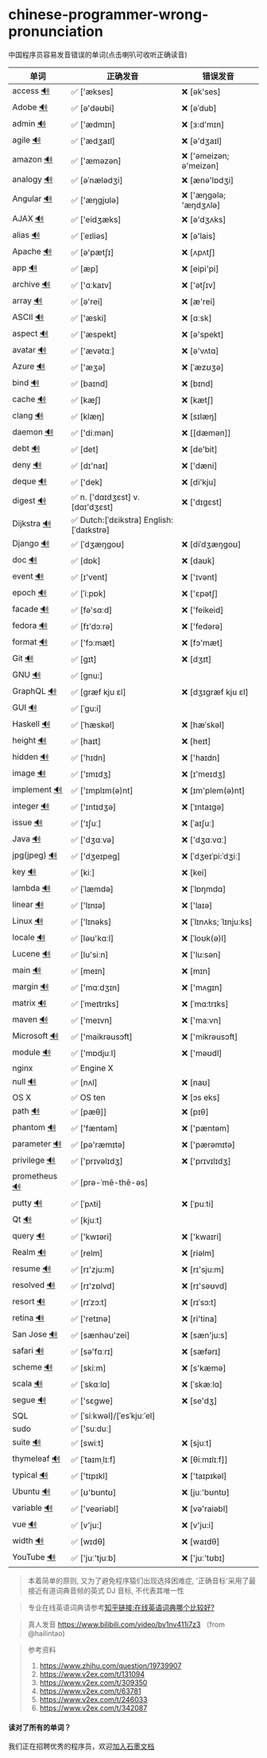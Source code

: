 # chinese-programmer-wrong-pronunciation
中国程序员容易发音错误的单词(点击喇叭可收听正确读音)

| 单词  | 正确发音 | 错误发音 |
| ---- | ------- | ------- |
| access [🔊](http://dict.youdao.com/dictvoice?audio=access&type=1) | ✅ ['ækses] | ❌ [ək'ses] |
| Adobe [🔊](http://dict.youdao.com/dictvoice?audio=Adobe&type=1) | ✅ [ə'dəʊbi]| ❌ [əˈdub] |
| admin [🔊](http://dict.youdao.com/dictvoice?audio=admin&type=1) | ✅ ['ædmɪn] | ❌ [ɜ:d'mɪn] |
| agile [🔊](http://dict.youdao.com/dictvoice?audio=agile&type=1) | ✅ ['ædʒaɪl] | ❌ [ə'dʒaɪl] |
| amazon [🔊](http://dict.youdao.com/dictvoice?audio=amazon&type=1) | ✅ ['æməzən] | ❌ ['əmeizən; ə'meizən] |
| analogy [🔊](http://dict.youdao.com/dictvoice?audio=analogy&type=1) | ✅ [əˈnælədʒi] | ❌ [ænə'lɒdʒi] |
| Angular [🔊](http://dict.youdao.com/dictvoice?audio=Angular&type=1) | ✅ ['æŋgjʊlə] | ❌ ['æŋɡələ; 'æŋdʒʌlə] |
| AJAX [🔊](http://dict.youdao.com/dictvoice?audio=AJAX&type=1) | ✅ ['eidʒæks] | ❌ [ə'dʒʌks] |
| alias [🔊](http://dict.youdao.com/dictvoice?audio=alias&type=1) | ✅ [ˈeɪliəs]| ❌ [ə'lais] |
| Apache [🔊](http://dict.youdao.com/dictvoice?audio=Apache&type=1) | ✅ [ə'pætʃɪ] | ❌ [ʌpʌtʃ] |
| app [🔊](http://dict.youdao.com/dictvoice?audio=app&type=1) | ✅ [æp] | ❌ [eipi'pi]|
| archive [🔊](http://dict.youdao.com/dictvoice?audio=archive&type=1) | ✅ ['ɑːkaɪv] | ❌ ['ətʃɪv] |
| array [🔊](http://dict.youdao.com/dictvoice?audio=array&type=1) | ✅ [ə'rei] | ❌ [æ'rei] |
| ASCII [🔊](http://dict.youdao.com/dictvoice?audio=ascii&type=1) | ✅ ['æski] | ❌ [ɑːsk] |
| aspect [🔊](http://dict.youdao.com/dictvoice?audio=aspect&type=1) | ✅ ['æspekt] | ❌ [ə'spekt] |
| avatar [🔊](http://dict.youdao.com/dictvoice?audio=avatar&type=1) | ✅ ['ævətɑː] | ❌ [ə'vʌtɑ] |
| Azure [🔊](http://dict.youdao.com/dictvoice?audio=azure&type=1)| ✅ ['æʒə] | ❌ [ˈæzʊʒə] |
| bind [🔊](http://dict.youdao.com/dictvoice?audio=bind&type=1) | ✅ [baɪnd] | ❌ [bɪnd] |
| cache [🔊](http://dict.youdao.com/dictvoice?audio=cache&type=1) | ✅ [kæʃ] | ❌ [kætʃ] |
| clang [🔊](http://dict.youdao.com/dictvoice?audio=clang&type=1) | ✅ [klæŋ] | ❌ [sɪlæŋ] |
| daemon [🔊](http://dict.youdao.com/dictvoice?audio=Daemon&type=1) | ✅ ['diːmən] | ❌ [[dæmən]] |
| debt [🔊](http://dict.youdao.com/dictvoice?audio=debt&type=1) | ✅ [det] | ❌ [de'bit] |
| deny [🔊](http://dict.youdao.com/dictvoice?audio=deny&type=1) | ✅ [dɪ'naɪ] | ❌ ['dæni] |
| deque [🔊](http://dict.youdao.com/dictvoice?audio=deque&type=1) | ✅ ['dek] | ❌ [di'kju] |
| digest [🔊](http://dict.youdao.com/dictvoice?audio=digest&type=1) | ✅ n. ['dɑɪdʒɛst] v. [dɑɪ'dʒɛst] | ❌ ['dɪgɛst] |
| Dijkstra [🔊](https://upload.wikimedia.org/wikipedia/commons/8/85/Dijkstra.ogg) | ✅ Dutch:[ˈdɛikstra] English:[ˈdaɪkstrə] |  |
| Django [🔊](http://dict.youdao.com/dictvoice?audio=Django&type=1) | ✅ [ˈdʒæŋɡoʊ] | ❌ [diˈdʒæŋɡoʊ] |
| doc [🔊](http://dict.youdao.com/dictvoice?audio=doc&type=1) | ✅ [dɒk]| ❌ [daʊk] |
| event [🔊](http://dict.youdao.com/dictvoice?audio=event&type=1) | ✅ [ɪ'vent]| ❌ ['ɪvənt] |
| epoch  [🔊](http://dict.youdao.com/dictvoice?audio=epoch&type=1) | ✅ [ˈiːpɒk]| ❌ ['ɛpətʃ] | 
| facade [🔊](http://dict.youdao.com/dictvoice?audio=facade&type=1) | ✅ [fə'sɑːd]| ❌ ['feikeid] |
| fedora [🔊](http://dict.youdao.com/dictvoice?audio=fedora&type=1) | ✅ [fɪ'dɔːrə]| ❌ ['fedərə] |
| format [🔊](http://dict.youdao.com/dictvoice?audio=format&type=1) | ✅ ['fɔːmæt]| ❌ [fɔ'mæt] |
| Git [🔊](http://dict.youdao.com/dictvoice?audio=git&type=1) | ✅ [ɡɪt] | ❌ [dʒɪt] |
| GNU [🔊](https://upload.wikimedia.org/wikipedia/commons/2/24/En-gnu.ogg) | ✅ [gnu:] | |
| GraphQL [🔊](http://dict.youdao.com/dictvoice?audio=GraphQL&type=1) | ✅ [græf kju ɛl] | ❌ [dʒɪgræf kju ɛl] |
| GUI [🔊](http://dict.youdao.com/dictvoice?audio={GUI}&type=1) | ✅ [ˈɡu:i] | |
| Haskell [🔊](http://dict.youdao.com/dictvoice?audio=haskell&type=1) | ✅ [ˈhæskəl] | ❌ [hæˈskəl] |
| height [🔊](http://dict.youdao.com/dictvoice?audio=height&type=1) | ✅ [haɪt] | ❌ [heɪt] |
| hidden [🔊](http://dict.youdao.com/dictvoice?audio=hidden&type=1) | ✅ ['hɪdn] | ❌ ['haɪdn] |
| image [🔊](http://dict.youdao.com/dictvoice?audio=image&type=1) | ✅ ['ɪmɪdʒ] | ❌ [ɪ'meɪdʒ] |
| implement [🔊](http://dict.youdao.com/dictvoice?audio=implement&type=1) | ✅ ['ɪmplɪm(ə)nt] | ❌ [ɪm'plem(ə)nt] |
| integer [🔊](http://dict.youdao.com/dictvoice?audio=integer&type=1) | ✅ ['ɪntɪdʒə] | ❌ [ˈɪntaɪgə] |
| issue [🔊](http://dict.youdao.com/dictvoice?audio=issue&type=1) | ✅ ['ɪʃuː] | ❌ [ˈaɪʃuː] |
| Java [🔊](http://dict.youdao.com/dictvoice?audio=java&type=1) | ✅ ['dʒɑːvə] | ❌ ['dʒɑːvɑː] |
| jpg(jpeg) [🔊](http://dict.youdao.com/dictvoice?audio=JPEG&type=1) | ✅ ['dʒeɪpeɡ] | ❌ [ˈdʒeɪˈpi:ˈdʒiː] |
| key [🔊](http://dict.youdao.com/dictvoice?audio=key&type=1) | ✅  [kiː] | ❌ [kei] |
| lambda [🔊](http://dict.youdao.com/dictvoice?audio=lambda&type=1) | ✅ [ˈlæmdə] | ❌ [ˈlɒŋmdɑ] |
| linear [🔊](http://dict.youdao.com/dictvoice?audio=linear&type=1) | ✅ ['lɪnɪə] | ❌ ['laɪə] |
| Linux [🔊](http://dict.youdao.com/dictvoice?audio=linux&type=1) | ✅ ['lɪnəks] | ❌ [ˈlɪnʌks; ˈlɪnjuːks] |
| locale [🔊](http://dict.youdao.com/dictvoice?audio=locale&type=1) | ✅ [ləʊ'kɑːl] | ❌ [ˈloʊk(ə)l] |
| Lucene [🔊](http://dict.youdao.com/dictvoice?audio=lucene&type=1) | ✅ [lu'siːn] | ❌ ['lu:sən] |
| main [🔊](http://dict.youdao.com/dictvoice?audio=main&type=1) | ✅ [meɪn] | ❌ [mɪn] |
| margin [🔊](http://dict.youdao.com/dictvoice?audio=margin&type=1) | ✅ ['mɑːdʒɪn] | ❌ ['mʌgɪn] |
| matrix [🔊](http://dict.youdao.com/dictvoice?audio=matrix&type=1) | ✅ [ˈmeɪtrɪks] | ❌ [ˈmɑ:trɪks] |
| maven [🔊](http://dict.youdao.com/dictvoice?audio=maven&type=1) | ✅ ['meɪvn] | ❌ ['maːvn] |
| Microsoft [🔊](http://dict.youdao.com/dictvoice?audio=Microsoft&type=1) | ✅ ['maikrəusɔft] | ❌ ['mikrəusɔft] |
| module [🔊](http://dict.youdao.com/dictvoice?audio=module&type=1) | ✅ ['mɒdjuːl] | ❌ ['məʊdl] |
| nginx | ✅ Engine X | |
| null [🔊](http://dict.youdao.com/dictvoice?audio=null&type=1) | ✅ [nʌl] | ❌ [naʊ] |
| OS X | ✅ OS ten | ❌ [ɔs eks] |
| path [🔊](http://dict.youdao.com/dictvoice?audio=path&type=2) | ✅ [pæθ]] | ❌ [pɪθ] |
| phantom [🔊](http://dict.youdao.com/dictvoice?audio=phantom&type=1) | ✅ ['fæntəm] | ❌ ['pæntəm] |
| parameter [🔊](http://dict.youdao.com/dictvoice?audio=parameter&type=1) | ✅ [pə'ræmɪtə] | ❌ ['pærəmɪtə] |
| privilege [🔊](http://dict.youdao.com/dictvoice?audio=privilege&type=1) | ✅ ['prɪvəlɪdʒ] | ❌ ['prɪvɪlɪdʒ] |
| prometheus [🔊](http://dict.youdao.com/dictvoice?audio=prometheus&type=1) | ✅ [prə-ˈmē-thē-əs] |  |
| putty [🔊](http://dict.youdao.com/dictvoice?audio=putty&type=1) | ✅ [ˈpʌti] | ❌ [ˈpuːti] |
| Qt [🔊](http://dict.youdao.com/dictvoice?audio=cute&type=1) | ✅ [kjuːt] | |
| query [🔊](http://dict.youdao.com/dictvoice?audio=query&type=1) | ✅ ['kwɪəri] | ❌ ['kwaɪri] |
| Realm [🔊](http://dict.youdao.com/dictvoice?audio=realm&type=1) | ✅ [relm] | ❌ [riəlm] |
| resume [🔊](http://dict.youdao.com/dictvoice?audio=resume&type=1) | ✅  [rɪ'zju:m] | ❌  [rɪ'sju:m] |
| resolved [🔊](http://dict.youdao.com/dictvoice?audio=resolved&type=1) | ✅ [rɪ'zɒlvd] | ❌ [rɪ'səʊvd] |
| resort [🔊](http://dict.youdao.com/dictvoice?audio=resort&type=1) | ✅ [rɪˈzɔ:t] | ❌ [rɪˈsɔ:t] |
| retina [🔊](http://dict.youdao.com/dictvoice?audio=retina&type=1) | ✅ ['retɪnə] | ❌ [ri'tina] |
| San Jose [🔊](http://dict.youdao.com/dictvoice?audio=san%20jose&type=1) | ✅ [sænhəu'zei] | ❌ [sæn'ju:s] |
| safari [🔊](http://dict.youdao.com/dictvoice?audio=safari&type=1) | ✅ [sə'fɑːrɪ] | ❌ [sæfərɪ] |
| scheme [🔊](http://dict.youdao.com/dictvoice?audio=scheme&type=1) | ✅ [skiːm] | ❌ [s'kæmə] |
| scala [🔊](http://dict.youdao.com/dictvoice?audio=scala&type=1) | ✅ [ˈskɑːlɑ] | ❌ [ˈskæːlɑ] |
| segue [🔊](http://dict.youdao.com/dictvoice?audio=segue&type=1) | ✅ ['sɛɡwe] | ❌ [se'dʒ] |
| SQL | ✅ [ˈsiːkwəl]/[ˈesˈkjuːˈel] | |
| sudo | ✅ ['suːduː] | |
| suite [🔊](http://dict.youdao.com/dictvoice?audio=suite&type=1) | ✅ [swiːt] | ❌ [sjuːt] |
| thymeleaf [🔊](http://dict.youdao.com/dictvoice?audio=thymeleaf&type=1) | ✅ [ˈtaɪmˌlɪːf] | ❌ [θiːmɪlɪːf]] |
| typical [🔊](http://dict.youdao.com/dictvoice?audio=typical&type=1) | ✅ ['tɪpɪkl] | ❌ ['taɪpɪkəl] |
| Ubuntu [🔊](http://upload.wikimedia.org/wikipedia/commons/b/b5/En-Ubuntu_pronunciation.oga) | ✅ [ʊ'bʊntʊ] | ❌ [juː'bʊntʊ] |
| variable [🔊](http://dict.youdao.com/dictvoice?audio=variable&type=1) | ✅ ['veəriəbl] | ❌ [və'raiəbl] |
| vue [🔊](http://dict.youdao.com/dictvoice?audio=vue&type=1) | ✅ [v'ju:] | ❌ [v'ju:i] |
| width [🔊](http://dict.youdao.com/dictvoice?audio=width&type=1) | ✅ [wɪdθ] | ❌ [waɪdθ] |
| YouTube [🔊](http://dict.youdao.com/dictvoice?audio=youtube&type=1) | ✅ ['juː'tjuːb] | ❌ ['juː'tʊbɪ] |

> 本着简单的原则, 又为了避免程序猿们出现选择困难症, '正确音标'采用了最接近有道词典音频的英式 DJ 音标, 不代表其唯一性

> 专业在线英语词典请参考[知乎链接:在线英语词典哪个比较好?](https://www.zhihu.com/question/19707759)

> 真人发音 https://www.bilibili.com/video/bv1nv411i7z3 （from @hailintao)


> 参考资料
>
> 1. https://www.zhihu.com/question/19739907
> 2. https://www.v2ex.com/t/131094
> 3. https://www.v2ex.com/t/309350
> 4. https://www.v2ex.com/t/63781
> 5. https://www.v2ex.com/t/246033
> 6. https://www.v2ex.com/t/342087


#### 读对了所有的单词？
我们正在招聘优秀的程序员，欢迎[加入石墨文档](https://shimo.im/doc/G3ckHEVF3f4qANHk)
